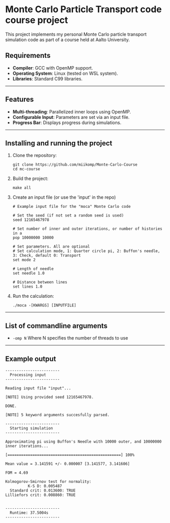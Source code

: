 # Monte Carlo Particle Transport code course project
This project implements my personal Monte Carlo particle transport simulation code as part of a course held at Aalto University.

## Requirements
- **Compiler**: GCC with OpenMP support.
- **Operating System**: Linux (tested on WSL system).
- **Libraries**: Standard C99 libraries.

---

## Features
- **Multi-threading**: Parallelized inner loops using OpenMP.
- **Configurable Input**: Parameters are set via an input file.
- **Progress Bar**: Displays progress during simulations.

---

## Installing and running the project
1. Clone the repository:
   ```Docker
   git clone https://github.com/miikomp/Monte-Carlo-Course
   cd mc-course
   ```
2. Build the project:
   ```Docker
   make all
   ```
3. Create an input file (or use the 'input' in the repo)
   ```Docker
   # Example input file for the "moca" Monte Carlo code

   # Set the seed (if not set a random seed is used)
   seed 12165467978

   # Set number of inner and outer iterations, or number of histories in a 
   pop 10000000 10000

   # Set parameters. All are optional
   # Set calculation mode, 1: Quarter circle pi, 2: Buffon's needle, 3: Check, default 0: Transport
   set mode 2

   # Length of needle
   set needle 1.0

   # Distance between lines
   set lines 1.0
   ```
4. Run the calculation:
   ```Docker
   ./moca -[KWARGS] [INPUTFILE]
   ```

---

## List of commandline arguments
- ```-omp N``` Where N specifies the number of threads to use

---

## Example output
```
------------------------
  Processing input
------------------------

Reading input file "input"...

[NOTE] Using provided seed 12165467978.

DONE.

[NOTE] 5 keyword arguments succesfully parsed.

------------------------
  Starting simulation
------------------------

Approximating pi using Buffon's Needle with 10000 outer, and 10000000 inner iterations...

[==================================================] 100%

Mean value = 3.141591 +/- 0.000007 [3.141577, 3.141606]

FOM = 4.69

Kolmogorov-Smirnov test for normality:
          K-S D: 0.005487
  Standard crit: 0.013600: TRUE
Lilliefors crit: 0.008860: TRUE


------------------------
  Runtime: 37.5004s
------------------------
```


  
   
   
